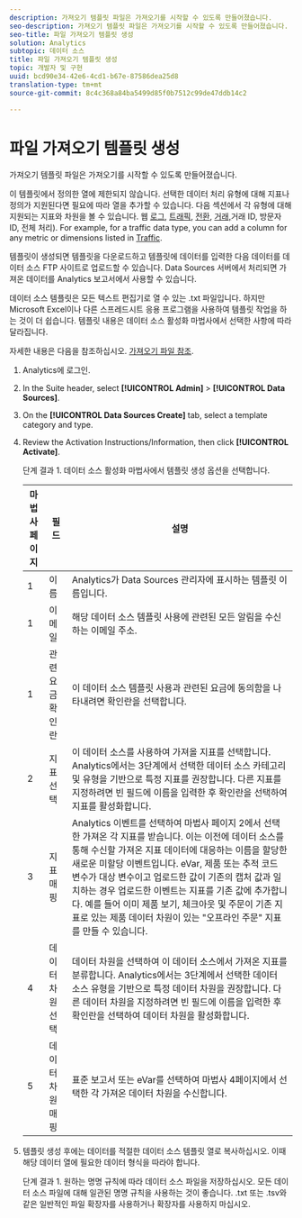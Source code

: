 ```yaml
---
description: 가져오기 템플릿 파일은 가져오기를 시작할 수 있도록 만들어졌습니다.
seo-description: 가져오기 템플릿 파일은 가져오기를 시작할 수 있도록 만들어졌습니다.
seo-title: 파일 가져오기 템플릿 생성
solution: Analytics
subtopic: 데이터 소스
title: 파일 가져오기 템플릿 생성
topic: 개발자 및 구현
uuid: bcd90e34-42e6-4cd1-b67e-87586dea25d8
translation-type: tm+mt
source-git-commit: 8c4c368a84ba5499d85f0b7512c99de47ddb14c2

---
```



# 파일 가져오기 템플릿 생성

가져오기 템플릿 파일은 가져오기를 시작할 수 있도록 만들어졌습니다.

이 템플릿에서 정의한 열에 제한되지 않습니다. 선택한 데이터 처리 유형에 대해 지표나 정의가 지원된다면 필요에 따라 열을 추가할 수 있습니다. 다음 섹션에서 각 유형에 대해 지원되는 지표와 차원을 볼 수 있습니다. 웹 [로그](/help/import/c-data-sources/c-datasrc-types/datasrc-web-log.md), [트래픽](/help/import/c-data-sources/c-datasrc-types/datasrc-traffic.md), [전환](/help/import/c-data-sources/c-datasrc-types/datasrc-conversion.md), [거래,](/help/import/c-data-sources/c-datasrc-types/datasrc-transactionid.md)[](/help/import/c-data-sources/c-datasrc-types/datasrc-visitorid.md)[](/help/import/c-data-sources/c-datasrc-types/datasrc-full-processing.md)거래 ID, 방문자 ID, 전체 처리). For example, for a traffic data type, you can add a column for any metric or dimensions listed in [Traffic](/help/import/c-data-sources/c-datasrc-types/datasrc-traffic.md).

템플릿이 생성되면 템플릿을 다운로드하고 템플릿에 데이터를 입력한 다음 데이터를 데이터 소스 FTP 사이트로 업로드할 수 있습니다. Data Sources 서버에서 처리되면 가져온 데이터를 Analytics 보고서에서 사용할 수 있습니다.

데이터 소스 템플릿은 모든 텍스트 편집기로 열 수 있는 .txt 파일입니다. 하지만 Microsoft Excel이나 다른 스프레드시트 응용 프로그램을 사용하여 템플릿 작업을 하는 것이 더 쉽습니다. 템플릿 내용은 데이터 소스 활성화 마법사에서 선택한 사항에 따라 달라집니다.

자세한 내용은 다음을 참조하십시오. [가져오기 파일 참조](/help/import/c-data-sources/datasrc-template/datasrc-import-file-reference.md).

1. Analytics에 로그인.
1. In the Suite header, select **[!UICONTROL Admin]** &gt; **[!UICONTROL Data Sources]**.
1. On the **[!UICONTROL Data Sources Create]** tab, select a template category and type.
1. Review the Activation Instructions/Information, then click **[!UICONTROL Activate]**.

   단계 결과 1. 데이터 소스 활성화 마법사에서 템플릿 생성 옵션을 선택합니다.

   | 마법사 페이지 | 필드 | 설명 |
   |--- |--- |--- |
   | 1 |  이름  | Analytics가 Data Sources 관리자에 표시하는 템플릿 이름입니다. |
   | 1 | 이메일 | 해당 데이터 소스 템플릿 사용에 관련된 모든 알림을 수신하는 이메일 주소. |
   | 1 | 관련 요금 확인란 | 이 데이터 소스 템플릿 사용과 관련된 요금에 동의함을 나타내려면 확인란을 선택합니다. |
   | 2 | 지표 선택 | 이 데이터 소스를 사용하여 가져올 지표를 선택합니다. Analytics에서는 3단계에서 선택한 데이터 소스 카테고리 및 유형을 기반으로 특정 지표를 권장합니다.  다른 지표를 지정하려면 빈 필드에 이름을 입력한 후 확인란을 선택하여 지표를 활성화합니다. |
   | 3 | 지표 매핑 | Analytics 이벤트를 선택하여 마법사 페이지 2에서 선택한 가져온 각 지표를 받습니다.  이는 이전에 데이터 소스를 통해 수신할 가져온 지표 데이터에 대응하는 이름을 할당한 새로운 미할당 이벤트입니다.  eVar, 제품 또는 추적 코드 변수가 대상 변수이고 업로드한 값이 기존의 캡처 값과 일치하는 경우 업로드한 이벤트는 지표를 기존 값에 추가합니다. 예를 들어 이미 제품 보기, 체크아웃 및 주문이 기존 지표로 있는 제품 데이터 차원이 있는 "오프라인 주문" 지표를 만들 수 있습니다. |
   | 4 | 데이터 차원 선택 | 데이터 차원을 선택하여 이 데이터 소스에서 가져온 지표를 분류합니다. Analytics에서는 3단계에서 선택한 데이터 소스 유형을 기반으로 특정 데이터 차원을 권장합니다.  다른 데이터 차원을 지정하려면 빈 필드에 이름을 입력한 후 확인란을 선택하여 데이터 차원을 활성화합니다. |
   | 5 | 데이터 차원 매핑 | 표준 보고서 또는 eVar를 선택하여 마법사 4페이지에서 선택한 각 가져온 데이터 차원을 수신합니다. |

1. 템플릿 생성 후에는 데이터를 적절한 데이터 소스 템플릿 열로 복사하십시오. 이때 해당 데이터 열에 필요한 데이터 형식을 따라야 합니다.

   단계 결과 1. 원하는 명명 규칙에 따라 데이터 소스 파일을 저장하십시오. 모든 데이터 소스 파일에 대해 일관된 명명 규칙을 사용하는 것이 좋습니다. .txt 또는 .tsv와 같은 일반적인 파일 확장자를 사용하거나 확장자를 사용하지 마십시오.

